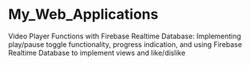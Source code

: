 # My_Web_Applications
Video Player Functions with Firebase Realtime Database: Implementing play/pause toggle functionality, progress indication, and using Firebase Realtime Database to implement views and like/dislike
